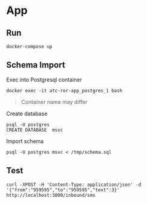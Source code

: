 # App

## Run

```
docker-compose up
```

## Schema Import

Exec into Postgresql container

```
docker exec -it atc-ror-app_postgres_1 bash
```

> Container name may differ

Create database

```
psql -U postgres
CREATE DATABASE  msvc
```

Import schema

```
psql -U postgres msvc < /tmp/schema.sql
```

## Test

```
curl -XPOST -H 'Content-Type: application/json' -d '{"from":"959595","to":"959595","text":3}' http://localhost:3000/inbound/sms
```
